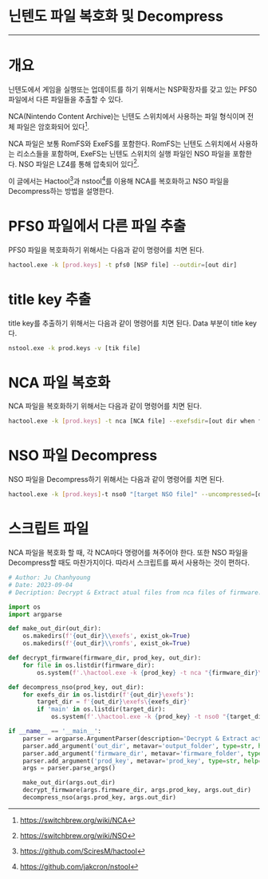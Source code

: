 # 닌텐도 파일 복호화 및 Decompress

---

# 개요

닌텐도에서 게임을 실행또는 업데이트를 하기 위해서는 NSP확장자를 갖고 있는 PFS0 파일에서 다른 파일들을 추출할 수 있다.

NCA(Nintendo Content Archive)는 닌텐도 스위치에서 사용하는 파일 형식이며 전체 파일은 암호화되어 있다[^1]. 

NCA 파일은 보통 RomFS와 ExeFS를 포함한다. RomFS는 닌텐도 스위치에서 사용하는 리소스들을 포함하며, ExeFS는 닌텐도 스위치의 실행 파일인 NSO 파일을 포함한다. NSO 파일은 LZ4를 통해 압축되어 있다[^2]. 

이 글에서는 Hactool[^3]과 nstool[^4]를 이용해 NCA를 복호화하고 NSO 파일을 Decompress하는 방법을 설명한다.

# PFS0 파일에서 다른 파일 추출

PFS0 파일을 복호화하기 위해서는 다음과 같이 명령어를 치면 된다.

```bash
hactool.exe -k [prod.keys] -t pfs0 [NSP file] --outdir=[out dir]
```

# title key 추출

title key를 추출하기 위해서는 다음과 같이 명령어를 치면 된다. Data 부분이 title key다.

```bash
nstool.exe -k prod.keys -v [tik file]
```

# NCA 파일 복호화

NCA 파일을 복호화하기 위해서는 다음과 같이 명령어를 치면 된다.

```bash
hactool.exe -k [prod.keys] -t nca [NCA file] --exefsdir=[out dir when file is ExeFS] --romfsdir=[out dir when file is RomFS] {--titlekey=[title key]}}
```

# NSO 파일 Decompress

NSO 파일을 Decompress하기 위해서는 다음과 같이 명령어를 치면 된다.

```bash
hactool.exe -k [prod.keys]-t nso0 "[target NSO file]" --uncompressed=[decompressed NSO file]
```

# 스크립트 파일

NCA 파일을 복호화 할 때, 각 NCA마다 명령어를 쳐주어야 한다. 또한 NSO 파일을 Decompress할 때도 마찬가지이다. 따라서 스크립트를 짜서 사용하는 것이 편하다.

```python
# Author: Ju Chanhyoung
# Date: 2023-09-04
# Decription: Decrypt & Extract atual files from nca files of firmware.

import os
import argparse

def make_out_dir(out_dir):
    os.makedirs(f'{out_dir}\\exefs', exist_ok=True)
    os.makedirs(f'{out_dir}\\romfs', exist_ok=True)

def decrypt_firmware(firmware_dir, prod_key, out_dir):
    for file in os.listdir(firmware_dir):
        os.system(f'.\hactool.exe -k {prod_key} -t nca "{firmware_dir}\{file}" --exefsdir={out_dir}\exefs\{file} --romfsdir={out_dir}\\romfs\{file}')

def decompress_nso(prod_key, out_dir):
    for exefs_dir in os.listdir(f'{out_dir}\exefs'): 
        target_dir = f'{out_dir}\exefs\{exefs_dir}'
        if 'main' in os.listdir(target_dir):
            os.system(f'.\hactool.exe -k {prod_key} -t nso0 "{target_dir}\main" --uncompressed={target_dir}\main_decompressed')

if __name__ == '__main__':
    parser = argparse.ArgumentParser(description='Decrypt & Extract actual files from nca files of firmware.')
    parser.add_argument('out_dir', metavar='output_folder', type=str, help='location to save out files.')
    parser.add_argument('firmware_dir', metavar='firmware_folder', type=str, help='location of nca files')
    parser.add_argument('prod_key', metavar='prod_key', type=str, help='location of prod.keys')
    args = parser.parse_args()

    make_out_dir(args.out_dir)
    decrypt_firmware(args.firmware_dir, args.prod_key, args.out_dir)
    decompress_nso(args.prod_key, args.out_dir)
```

[^1]: https://switchbrew.org/wiki/NCA
[^2]: https://switchbrew.org/wiki/NSO
[^3]: https://github.com/SciresM/hactool
[^4]: https://github.com/jakcron/nstool